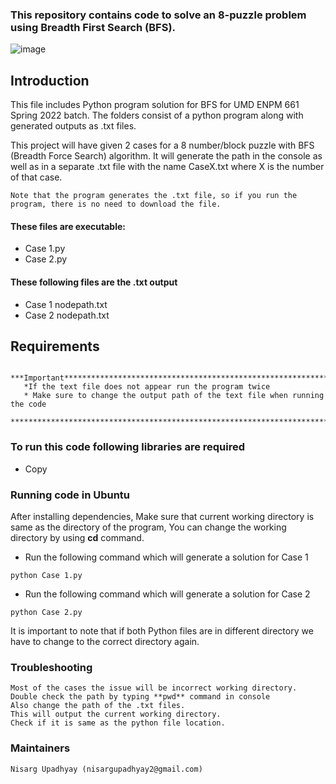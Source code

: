 ### This repository contains code to solve an 8-puzzle problem using Breadth First Search (BFS).
![image](https://github.com/nisarg15/Breath_first_search/assets/89348092/47a02c9c-503c-4013-b787-a2d3022134f6)



## Introduction 
This file includes Python program solution for BFS for
UMD ENPM 661 Spring 2022 batch. The folders consist of a python
program along with generated outputs as .txt files.
  
   This project will have given 2 cases for a 8 number/block puzzle with BFS 
  (Breadth Force Search) algorithm. It will generate the path in the console as well
  as in a separate .txt file with the name CaseX.txt where X is the number of that case.
  
    Note that the program generates the .txt file, so if you run the program, there is no need to download the file.
	
#### These files are executable:
  * Case 1.py
  * Case 2.py

 
#### These following files are the .txt output
  * Case 1 nodepath.txt
  * Case 2 nodepath.txt

 
## Requirements
       ***Important*********************************************************************
       *If the text file does not appear run the program twice
       * Make sure to change the output path of the text file when running the code
       *********************************************************************************
       
### To run this code following libraries are required

* Copy

### Running code in Ubuntu
After installing dependencies, 
Make sure that current working directory is same as the directory of the program,
You can change the working directory by using **cd** command.

* Run the following command which will generate a solution for Case 1
````
python Case 1.py
````
* Run the following command which will generate a solution for Case 2
````
python Case 2.py
````

It is important to note that if both Python files are in different directory
we have to change to the correct directory again.


### Troubleshooting ###
	Most of the cases the issue will be incorrect working directory.
	Double check the path by typing **pwd** command in console
	Also change the path of the .txt files.
    This will output the current working directory.
    Check if it is same as the python file location.

	
  
### Maintainers ###
	Nisarg Upadhyay (nisargupadhyay2@gmail.com)

